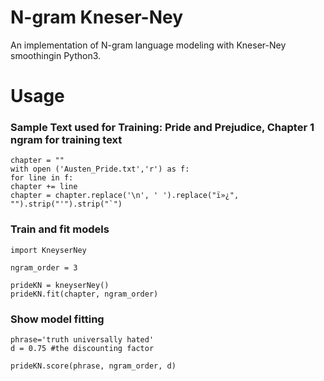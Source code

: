 # N-gram Kneser-Ney
An implementation of N-gram language modeling with Kneser-Ney smoothingin Python3.

# Usage
### Sample Text used for Training: Pride and Prejudice, Chapter 1 ngram for training text
```
chapter = ""
with open ('Austen_Pride.txt','r') as f:
for line in f:
chapter += line
chapter = chapter.replace('\n', ' ').replace("ï»¿", "").strip("'").strip("`")

```

### Train and fit models
```
import KneyserNey

ngram_order = 3

prideKN = kneyserNey()
prideKN.fit(chapter, ngram_order)
```
### Show model fitting
```
phrase='truth universally hated'
d = 0.75 #the discounting factor

prideKN.score(phrase, ngram_order, d)

```

